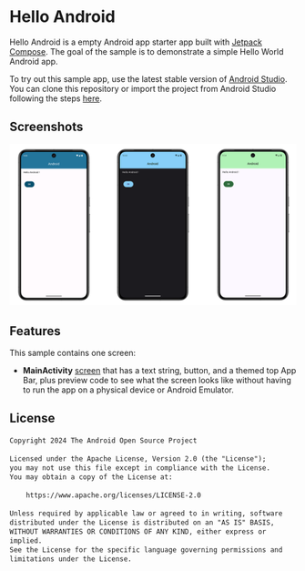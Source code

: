 # Hello Android

Hello Android is a empty Android app starter app built
with [Jetpack Compose](https://developer.android.com/jetpack/compose).
The goal of the sample is to demonstrate a simple Hello World Android app.

To try out this sample app, use the latest stable version
of [Android Studio](https://developer.android.com/studio).
You can clone this repository or import the
project from Android Studio following the steps
[here](https://developer.android.com/jetpack/compose/setup#sample).

## Screenshots

<img src="screenshots/screenshots.png" alt="Hello Android"/>

## Features

This sample contains one screen:
- __MainActivity__ [screen][mainActivity] that has a text string, button, and a themed top App Bar,
plus preview code to see what the screen looks like without having to run
the app on a physical device or Android Emulator.

## License

```
Copyright 2024 The Android Open Source Project

Licensed under the Apache License, Version 2.0 (the "License");
you may not use this file except in compliance with the License.
You may obtain a copy of the License at:

    https://www.apache.org/licenses/LICENSE-2.0

Unless required by applicable law or agreed to in writing, software
distributed under the License is distributed on an "AS IS" BASIS,
WITHOUT WARRANTIES OR CONDITIONS OF ANY KIND, either express or implied.
See the License for the specific language governing permissions and
limitations under the License.
```

[mainActivity]: app/src/main/kotlin/com/example/android/helloandroid/MainActivity.kt
